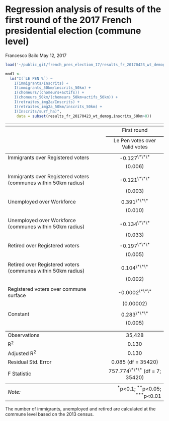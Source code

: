 Regression analysis of results of the first round of the 2017 French presidential election (commune level)
================
Francesco Bailo
May 12, 2017

``` r
load('~/public_git/french_pres_election_17/results_fr_20170423_wt_demog.RData')

mod1 <- 
  lm("I(`LE PEN %`) ~ 
    I(immigrants/Inscrits) + 
    I(immigrants_50km/inscrits_50km) + 
    I(chomeurs/(chomeurs+actifs)) + 
    I(chomeurs_50km/(chomeurs_50km+actifs_50km)) +  
    I(retraites_img2a/Inscrits) + 
    I(retraites_img2a_50km/inscrits_50km) + 
    I(Inscrits/surf_ha)", 
     data = subset(results_fr_20170423_wt_demog,inscrits_50km>0))
```

<table style="text-align:center">
<tr>
<td colspan="2" style="border-bottom: 1px solid black">
</td>
</tr>
<tr>
<td style="text-align:left">
</td>
<td>
First round
</td>
</tr>
<tr>
<td>
</td>
<td colspan="1" style="border-bottom: 1px solid black">
</td>
</tr>
<tr>
<td style="text-align:left">
</td>
<td>
Le Pen votes over Valid votes
</td>
</tr>
<tr>
<td colspan="2" style="border-bottom: 1px solid black">
</td>
</tr>
<tr>
<td style="text-align:left">
Immigrants over Registered voters
</td>
<td>
-0.127<sup>\*\*\*</sup>
</td>
</tr>
<tr>
<td style="text-align:left">
</td>
<td>
(0.006)
</td>
</tr>
<tr>
<td style="text-align:left">
</td>
<td>
</td>
</tr>
<tr>
<td style="text-align:left">
Immigrants over Registered voters (communes within 50km radius)
</td>
<td>
-0.121<sup>\*\*\*</sup>
</td>
</tr>
<tr>
<td style="text-align:left">
</td>
<td>
(0.003)
</td>
</tr>
<tr>
<td style="text-align:left">
</td>
<td>
</td>
</tr>
<tr>
<td style="text-align:left">
Unemployed over Workforce
</td>
<td>
0.391<sup>\*\*\*</sup>
</td>
</tr>
<tr>
<td style="text-align:left">
</td>
<td>
(0.010)
</td>
</tr>
<tr>
<td style="text-align:left">
</td>
<td>
</td>
</tr>
<tr>
<td style="text-align:left">
Unemployed over Workforce (communes within 50km radius)
</td>
<td>
-0.134<sup>\*\*\*</sup>
</td>
</tr>
<tr>
<td style="text-align:left">
</td>
<td>
(0.033)
</td>
</tr>
<tr>
<td style="text-align:left">
</td>
<td>
</td>
</tr>
<tr>
<td style="text-align:left">
Retired over Registered voters
</td>
<td>
-0.197<sup>\*\*\*</sup>
</td>
</tr>
<tr>
<td style="text-align:left">
</td>
<td>
(0.005)
</td>
</tr>
<tr>
<td style="text-align:left">
</td>
<td>
</td>
</tr>
<tr>
<td style="text-align:left">
Retired over Registered voters (communes within 50km radius)
</td>
<td>
0.104<sup>\*\*\*</sup>
</td>
</tr>
<tr>
<td style="text-align:left">
</td>
<td>
(0.002)
</td>
</tr>
<tr>
<td style="text-align:left">
</td>
<td>
</td>
</tr>
<tr>
<td style="text-align:left">
Registered voters over commune surface
</td>
<td>
-0.0002<sup>\*\*\*</sup>
</td>
</tr>
<tr>
<td style="text-align:left">
</td>
<td>
(0.00002)
</td>
</tr>
<tr>
<td style="text-align:left">
</td>
<td>
</td>
</tr>
<tr>
<td style="text-align:left">
Constant
</td>
<td>
0.283<sup>\*\*\*</sup>
</td>
</tr>
<tr>
<td style="text-align:left">
</td>
<td>
(0.005)
</td>
</tr>
<tr>
<td style="text-align:left">
</td>
<td>
</td>
</tr>
<tr>
<td colspan="2" style="border-bottom: 1px solid black">
</td>
</tr>
<tr>
<td style="text-align:left">
Observations
</td>
<td>
35,428
</td>
</tr>
<tr>
<td style="text-align:left">
R<sup>2</sup>
</td>
<td>
0.130
</td>
</tr>
<tr>
<td style="text-align:left">
Adjusted R<sup>2</sup>
</td>
<td>
0.130
</td>
</tr>
<tr>
<td style="text-align:left">
Residual Std. Error
</td>
<td>
0.085 (df = 35420)
</td>
</tr>
<tr>
<td style="text-align:left">
F Statistic
</td>
<td>
757.774<sup>\*\*\*</sup> (df = 7; 35420)
</td>
</tr>
<tr>
<td colspan="2" style="border-bottom: 1px solid black">
</td>
</tr>
<tr>
<td style="text-align:left">
<em>Note:</em>
</td>
<td style="text-align:right">
<sup>*</sup>p&lt;0.1; <sup>**</sup>p&lt;0.05; <sup>***</sup>p&lt;0.01
</td>
</tr>
</table>
The number of immigrants, unemployed and retired are calculated at the commune level based on the 2013 census.

